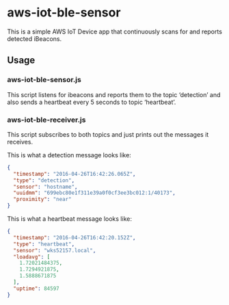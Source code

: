 # aws-iot-ble-sensor

This is a simple AWS IoT Device app that continuously scans for and reports detected iBeacons.

## Usage


### aws-iot-ble-sensor.js

This script listens for ibeacons and reports them to the topic ‘detection’ and also sends a heartbeat every 5 seconds to topic ‘heartbeat’.

### aws-iot-ble-receiver.js

This script subscribes to both topics and just prints out the messages it receives.

This is what a detection message looks like:
```json
{
  "timestamp": "2016-04-26T16:42:26.065Z",
  "type": "detection",
  "sensor": "hostname",
  "uuidmm": "699ebc80e1f311e39a0f0cf3ee3bc012:1/40173",
  "proximity": "near"
}
```

This is what a heartbeat message looks like:
```json
{
  "timestamp": "2016-04-26T16:42:20.152Z",
  "type": "heartbeat",
  "sensor": "wks52157.local",
  "loadavg": [
    1.72021484375,
    1.7294921875,
    1.5888671875
  ],
  "uptime": 84597
}
```
